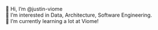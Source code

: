 👋 Hi, I’m @justin-viome<br>
👀 I’m interested in Data, Architecture, Software Engineering. <br>
🌱 I’m currently learning a lot at Viome!<br>

<!---
justin-viome/justin-viome is a ✨ special ✨ repository because its `README.md` (this file) appears on your GitHub profile.
You can click the Preview link to take a look at your changes.
--->
